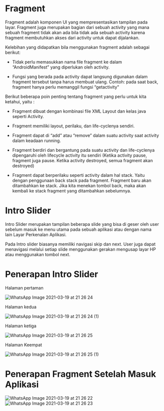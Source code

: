 # Fragment
Fragment adalah komponen UI yang mempresentasikan tampilan pada layar. Fragment juga merupakan bagian dari sebuah activity yang mana sebuah fragment tidak akan ada bila tidak ada sebuah activity karena fragment membutuhkan akses dari activity untuk dapat dijalankan.

Kelebihan yang didapatkan bila menggunakan fragment adalah sebagai berikut:

- Tidak perlu memasukkan nama file fragment ke dalam “AndroidManifest” yang diperlukan oleh activity.

- Fungsi yang berada pada activity dapat langsung digunakan dalam fragment tersebut tanpa harus membuat ulang. Contoh: pada saat back, fragment hanya perlu memanggil fungsi “getactivity"

Berikut beberapa poin penting tentang fragment yang perlu untuk kita ketahui, yaitu :

- Fragment dibuat dengan kombinasi file XML Layout dan kelas java seperti Activity.

- Fragment memiliki layout, perilaku, dan life-cyclenya sendiri.

- Fragment dapat di “add” atau “remove” dalam suatu activity saat activity dalam keadaan running.

- Fragment berdiri dan bergantung pada suatu activity dan life-cyclenya dipengaruhi oleh lifecycle activity itu sendiri (Ketika activity pause, fragment juga pause. Ketika activity destroyed, semua fragment akan destroyed)

- Fragment dapat berperilaku seperti activity dalam hal stack. Yaitu dengan penggunaan back stack pada fragment. Fragment baru akan ditambahkan ke stack. Jika kita menekan tombol back, maka akan kembali ke stack fragment yang ditambahkan sebelumnya.

# Intro Slider
Intro Slider merupakan tampilan beberapa slide yang bisa di geser oleh user sebelum masuk ke menu utama pada sebuah aplikasi atau dengan nama lain Layar Perkenalan Aplikasi.

Pada Intro slider biasanya memiliki navigasi skip dan next. User juga dapat menavigasi melalui setiap slide menggunakan gerakan mengusap layar HP atau menggunakan tombol next.

# Penerapan Intro Slider
Halaman pertaman

![WhatsApp Image 2021-03-19 at 21 26 24](https://user-images.githubusercontent.com/60589822/111801307-68ba2600-88ff-11eb-9167-28629b0ad103.jpeg)

Halaman kedua

![WhatsApp Image 2021-03-19 at 21 26 24 (1)](https://user-images.githubusercontent.com/60589822/111801318-6bb51680-88ff-11eb-9d12-405e7c8cc69f.jpeg)

Halaman ketiga

![WhatsApp Image 2021-03-19 at 21 26 25](https://user-images.githubusercontent.com/60589822/111801273-5fc95480-88ff-11eb-9572-730aceb83f8b.jpeg)

Halaman Keempat


![WhatsApp Image 2021-03-19 at 21 26 25 (1)](https://user-images.githubusercontent.com/60589822/111801283-62c44500-88ff-11eb-8c3b-24641ef9df2f.jpeg)

# Penerapan Fragment Setelah Masuk Aplikasi
![WhatsApp Image 2021-03-19 at 21 26 22](https://user-images.githubusercontent.com/60589822/111801286-65269f00-88ff-11eb-8bcb-b11ce3092cbd.jpeg)
![WhatsApp Image 2021-03-19 at 21 26 23](https://user-images.githubusercontent.com/60589822/111801301-6788f900-88ff-11eb-8e33-9967342e4c76.jpeg)
